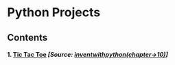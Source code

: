 # Python Projects #
## Contents ##
#### 1. [Tic Tac Toe](https://github.com/akashdiphazra/Journey_to_Python/blob/main/Projects/Tic%20Tac%20Toe/Tic_Tac_Toe.py)  *[Source: [inventwithpython(chapter->10)](https://inventwithpython.com/chapter10.html)]* 

